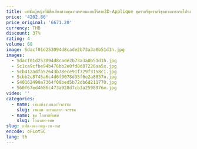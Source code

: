 ```yaml
---
title: แฟชั่นผู้หญิงที่มีชื่อเสียงสวมชุดงานพรอมแบบไร้สาย3D-Applique ชุดราตรีชุดราตรีชุดทางการกระโปรง
price: '4202.86'
price_original: '6671.20'
currency: THB
discount: 37%
rating: 4
volume: 68
image: Sdacf01d253094d8cade2b73a3a0b51d1h.jpg
images:
  - Sdacf01d253094d8cade2b73a3a0b51d1h.jpg
  - Sc1ca9cfbe94b476bb2e0fd8d87226aa5x.jpg
  - Scb412adfa52643b78ece91f729f3158ci.jpg
  - Scbb2c8745a6c4d6f9078d35f6e2a8057n.jpg
  - S40162490a7364f08bed5b72db6d21177O.jpg
  - S60f67ed4686c473a928d7cb3a2598976m.jpg
video: ''
categories:
  - name: งานแต่งงานและกิจกรรม
    slug: งานแต-งงานและก-จกรรม
  - name: ชุด โอกาสพิเศษ
    slug: โอกาสพ-เศษ
slug: แฟช-นผ-หญ-งท-อเส
encode: oFLotSC
lang: th
---
```

  